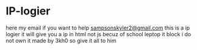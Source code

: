# IP-logier
here my email if you want to help sampsonskyler2@gmail.com
this is a ip logier it will give you a ip in html not js becuz of school leptop it block
i do not own it made by 3kh0 
so give it all to him 
